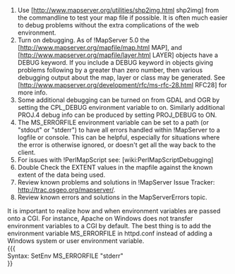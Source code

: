    1. Use [http://www.mapserver.org/utilities/shp2img.html shp2img] from the commandline to test your map file if possible. It is often much easier to debug problems without the extra complications of the web environment.                                                                                                                                                                                                                                
   2. Turn on debugging. As of !MapServer 5.0 the [http://www.mapserver.org/mapfile/map.html MAP], and [http://www.mapserver.org/mapfile/layer.html LAYER] objects have a DEBUG keyword. If you include a DEBUG keyword in objects giving problems following by a greater than zero number, then various debugging output about the map, layer or class may be generated.  See [http://www.mapserver.org/development/rfc/ms-rfc-28.html RFC28] for more info.
   3. Some additional debugging can be turned on from GDAL and OGR by setting the CPL_DEBUG environment variable to on. Similarly additional PROJ.4 debug info can be produced by setting PROJ_DEBUG to ON.                                                                                                                                                                                                                                                  
   4. The MS_ERRORFILE environment variable can be set to a path (or "stdout" or "stderr") to have all errors handled within !MapServer to a logfile or console. This can be helpful, especially for situations where the error is otherwise ignored, or doesn't get all the way back to the client.                                                                                                                                                         
   5. For issues with !PerlMapScript see: [wiki:PerlMapScriptDebugging]                                                                                                                                                                                                                                                                                                                                                                                      
   6. Double Check the EXTENT values in the mapfile against the known extent of the data being used.                                                                                                                                                                                                                                                                                                                                                         
   7. Review known problems and solutions in !MapServer Issue Tracker: http://trac.osgeo.org/mapserver/.                                                                                                                                                                                                                                                                                                                                                     
   8. Review known errors and solutions in the MapServerErrors topic.                                                                                                                                                                                                                                                                                                                                                                                        
                                                                                                                                                                                                                                                                                                                                                                                                                                                             
It is important to realize how and when environment variables are passed onto a CGI. For instance, Apache on Windows does not transfer environment variables to a CGI by default. The best thing is to add the environment variable MS_ERRORFILE in httpd.conf instead of adding a Windows system or user environment variable.                                                                                                                              
{{{                                                                                                                                                                                                                                                                                                                                                                                                                                                          
Syntax: SetEnv MS_ERRORFILE "stderr"                                                                                                                                                                                                                                                                                                                                                                                                                         
}}
